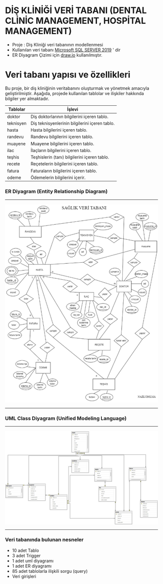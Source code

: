 ﻿# DİŞ KLİNİĞİ VERİ TABANI (DENTAL CLİNİC MANAGEMENT, HOSPİTAL MANAGEMENT)

* Proje : Diş Kliniği veri tabanının modellenmesi
* Kullanılan veri tabanı [Microsoft SQL SERVER 2019](https://www.microsoft.com/tr-tr/sql-server/sql-server-downloads) ' dir
* ER Diyagram Çizimi için [draw.io](https://app.diagrams.net/) kullanılmıştır.

# Veri tabanı yapısı ve özellikleri
Bu proje, bir diş kliniğinin veritabanını oluşturmak ve yönetmek amacıyla geliştirilmiştir. Aşağıda, projede kullanılan tablolar ve ilişkiler hakkında bilgiler yer almaktadır.


| Tablolar     | İşlevi        |
| -------------| ------------- |
|doktor	|Diş doktorlarının bilgilerini içeren tablo.
|teknisyen|Diş teknisyenlerinin bilgilerini içeren tablo.
|hasta	|Hasta bilgilerini içeren tablo.
|randevu|Randevu bilgilerini içeren tablo.
|muayene	|Muayene bilgilerini içeren tablo.
|ilac	|İlaçların bilgilerini içeren tablo.
|teşhis	|Teşhislerin (tanı) bilgilerini içeren tablo.
|recete	|Reçetelerin bilgilerini içeren tablo.
|fatura|Faturaların bilgilerini içeren tablo.
|odeme	|Ödemelerin bilgilerini içerir.


### ER Diyagram (Entity Relationship Diagram)

---

![](https://github.com/nazli-d/dis_klinigi_veritabani/blob/main/ER%20diyagram.jpg)

---

### UML Class Diyagram (Unified Modeling Language) 

---

![](https://github.com/nazli-d/dis_klinigi_veritabani/blob/main/UML%20DIAGRAM.jpg)

---
### Veri tabanında bulunan nesneler

*	10 adet Tablo
*	3 adet Trigger
*	1 adet uml diyagramı
*	1 adet ER diyagramı
*	85 adet tablolarla ilişkili sorgu (query)
*	Veri girişleri
